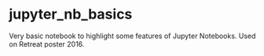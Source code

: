 # jupyter_nb_basics
Very basic notebook to highlight some features of Jupyter Notebooks. Used on Retreat poster 2016.
